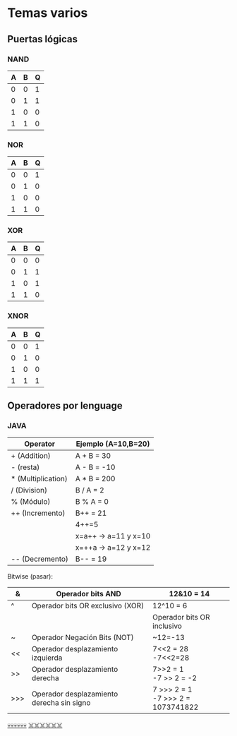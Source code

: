 # Temas varios 

## Puertas lógicas

### NAND

| A | B | Q |
| - | - | - |
| 0 | 0 | 1 |
| 0 | 1 | 1 |
| 1 | 0 | 0 |
| 1 | 1 | 0 |

### NOR

| A | B | Q |
| - | - | - |
| 0 | 0 | 1 |
| 0 | 1 | 0 |
| 1 | 0 | 0 |
| 1 | 1 | 0 |

### XOR

| A | B | Q |
| - | - | - |
| 0 | 0 | 0 |
| 0 | 1 | 1 |
| 1 | 0 | 1 |
| 1 | 1 | 0 |

### XNOR

| A | B | Q |
| - | - | - |
| 0 | 0 | 1 |
| 0 | 1 | 0 |
| 1 | 0 | 0 |
| 1 | 1 | 1 |


## Operadores por lenguage

### JAVA

| Operator            | Ejemplo (A=10,B=20)  |
| ------------------- | -------------------- |
| \+ (Addition)       | A + B = 30           |
| \- (resta)          | A - B = -10          |
| \* (Multiplication) | A \* B = 200         |
| / (Division)        | B / A = 2            |
| % (Módulo)          | B % A = 0            |
| ++ (Incremento)     | B++ = 21             |
|                     | 4++=5                |
|                     | x=a++ -> a=11 y x=10 |
|                     | x=++a -> a=12 y x=12 |
| \-- (Decremento)    | B-- = 19             |

Bitwise (pasar):

| &    | Operador bits AND                         | 12&10 = 14                            |
| ---- | ----------------------------------------- | ------------------------------------- |
| ^    | Operador bits OR exclusivo (XOR)          | 12^10 = 6                             |
| |    | Operador bits OR inclusivo                | 12|10 = 8                             |
| ~    | Operador Negación Bits (NOT)              | ~12=-13                               |
| <<   | Operador desplazamiento izquierda         | 7<<2 = 28<br>\-7<<2=28                |
| \>>  | Operador desplazamiento derecha           | 7>>2 = 1<br>\-7 >> 2 = -2             |
| \>>> | Operador desplazamiento derecha sin signo | 7 >>> 2 = 1<br>\-7 >>> 2 = 1073741822 |



[💀💀💀💀💀💀](https://www.youtube.com/watch?v=7j2GQqu18J0)
[☠️☠️☠️☠️☠️☠️](https://www.youtube.com/watch?v=0oxJmvSpap0)
